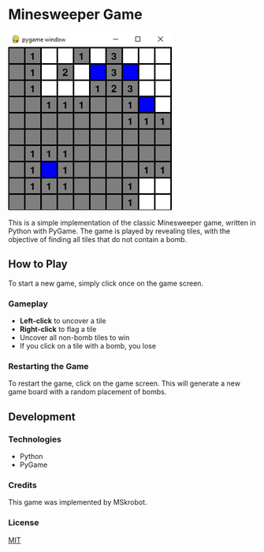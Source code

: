 # Minesweeper Game

![Screenshot](mine-sweeper.png)

This is a simple implementation of the classic Minesweeper game, written in Python with PyGame. The game is played by revealing tiles, with the objective of finding all tiles that do not contain a bomb.

## How to Play

To start a new game, simply click once on the game screen.

### Gameplay

- **Left-click** to uncover a tile
- **Right-click** to flag a tile
- Uncover all non-bomb tiles to win
- If you click on a tile with a bomb, you lose

### Restarting the Game

To restart the game, click on the game screen. This will generate a new game board with a random placement of bombs.

## Development

### Technologies

- Python
- PyGame

### Credits

This game was implemented by MSkrobot.

### License

[MIT](https://choosealicense.com/licenses/mit/)
